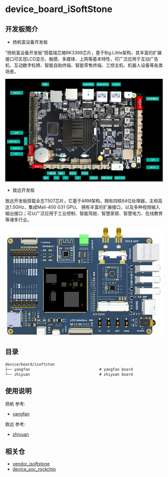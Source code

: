 # device_board_iSoftStone

## 开发板简介

- 扬帆富设备开发板

“扬帆富设备开发板”搭载瑞芯微RK3399芯片，基于Big.Little架构，其丰富的扩展接口可实现LCD显示、触摸、多媒体、上网等基本特性，可广泛应用于互动广告机、互动数字标牌、智能自助终端、智能零售终端、工控主机、机器人设备等各类场景。

![图1 扬帆开发板](yangfan/figures/yangfan_board.png)

- 致远开发板

致远开发板搭载全志T507芯片，它基于ARM架构，拥有四核64位处理器，主频高达1.5GHz，集成Mali-400 G31 GPU。
拥有丰富的扩展接口，以及多种视频输入输出接口；可以广泛应用于工业控制、智能驾舱、智慧家居、智慧电力、在线教育等诸多行业。

![图2 致远开发板](zhiyuan/figures/EVB_OH1.png)

## 目录

```
device/board/isoftston				
├── yangfan                 			  # yangfan board
└── zhiyuan                 			  # zhiyuan board                        
```

## 使用说明

扬帆 参考:
- [yangfan](https://gitee.com/openharmony/device_board_isoftstone/tree/master/yangfan/README_zh.md)

致远 参考:
- [zhiyuan](https://gitee.com/openharmony/device_board_isoftstone/tree/master/zhiyuan/README_zh.md)


## 相关仓

* [vendor_isoftstone](https://gitee.com/openharmony/vendor_isoftstone)
* [device_soc_rockchip](https://gitee.com/openharmony/device_soc_rockchip)
